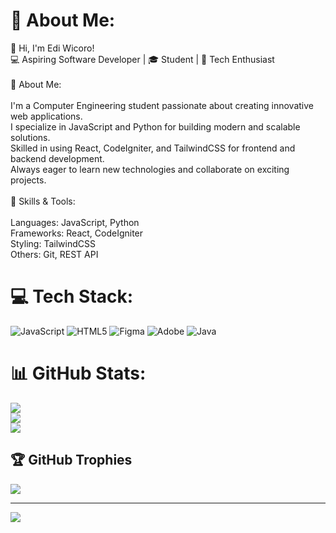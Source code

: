 # 💫 About Me:
👋 Hi, I'm Edi Wicoro!<br>💻 Aspiring Software Developer | 🎓 Student | 🌱 Tech Enthusiast<br><br>🔭 About Me:<br><br>    I'm a Computer Engineering student passionate about creating innovative web applications.<br>    I specialize in JavaScript and Python for building modern and scalable solutions.<br>    Skilled in using React, CodeIgniter, and TailwindCSS for frontend and backend development.<br>    Always eager to learn new technologies and collaborate on exciting projects.<br><br>🌟 Skills & Tools:<br><br>    Languages: JavaScript, Python<br>    Frameworks: React, CodeIgniter<br>    Styling: TailwindCSS<br>    Others: Git, REST API


# 💻 Tech Stack:
![JavaScript](https://img.shields.io/badge/javascript-%23323330.svg?style=for-the-badge&logo=javascript&logoColor=%23F7DF1E) ![HTML5](https://img.shields.io/badge/html5-%23E34F26.svg?style=for-the-badge&logo=html5&logoColor=white) ![Figma](https://img.shields.io/badge/figma-%23F24E1E.svg?style=for-the-badge&logo=figma&logoColor=white) ![Adobe](https://img.shields.io/badge/adobe-%23FF0000.svg?style=for-the-badge&logo=adobe&logoColor=white) ![Java](https://img.shields.io/badge/java-%23ED8B00.svg?style=for-the-badge&logo=openjdk&logoColor=white)
# 📊 GitHub Stats:
![](https://github-readme-stats.vercel.app/api?username=Ediw7&theme=radical&hide_border=true&include_all_commits=true&count_private=false)<br/>
![](https://github-readme-streak-stats.herokuapp.com/?user=Ediw7&theme=radical&hide_border=true)<br/>
![](https://github-readme-stats.vercel.app/api/top-langs/?username=Ediw7&theme=radical&hide_border=true&include_all_commits=true&count_private=false&layout=compact)

## 🏆 GitHub Trophies
![](https://github-profile-trophy.vercel.app/?username=Ediw7&theme=radical&no-frame=false&no-bg=true&margin-w=4)

---
[![](https://visitcount.itsvg.in/api?id=Ediw7&icon=0&color=0)](https://visitcount.itsvg.in)

<!-- Proudly created with GPRM ( https://gprm.itsvg.in ) -->

